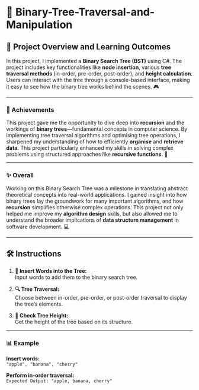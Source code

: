 # 🌳 Binary-Tree-Traversal-and-Manipulation

## 🚀 Project Overview and Learning Outcomes

In this project, I implemented a **Binary Search Tree (BST)** using C#. The project includes key functionalities like **node insertion**, various **tree traversal methods** (in-order, pre-order, post-order), and **height calculation**. Users can interact with the tree through a console-based interface, making it easy to see how the binary tree works behind the scenes. 🎮

---

### 🎯 Achievements

This project gave me the opportunity to dive deep into **recursion** and the workings of **binary trees**—fundamental concepts in computer science. By implementing tree traversal algorithms and optimising tree operations, I sharpened my understanding of how to efficiently **organise** and **retrieve data**. This project particularly enhanced my skills in solving complex problems using structured approaches like **recursive functions**. 🔄

---

### ✨ Overall

Working on this Binary Search Tree was a milestone in translating abstract theoretical concepts into real-world applications. I gained insight into how binary trees lay the groundwork for many important algorithms, and how **recursion** simplifies otherwise complex operations. This project not only helped me improve my **algorithm design** skills, but also allowed me to understand the broader implications of **data structure management** in software development. 💻

---

## 🛠️ Instructions

1. **🌱 Insert Words into the Tree:**  
   Input words to add them to the binary search tree.

2. **🔍 Tree Traversal:**  
   Choose between in-order, pre-order, or post-order traversal to display the tree’s elements.

3. **📏 Check Tree Height:**  
   Get the height of the tree based on its structure.

---

### 📊 Example

**Insert words:**  
`"apple", "banana", "cherry"`  

**Perform in-order traversal:**  
`Expected Output: "apple, banana, cherry"`

